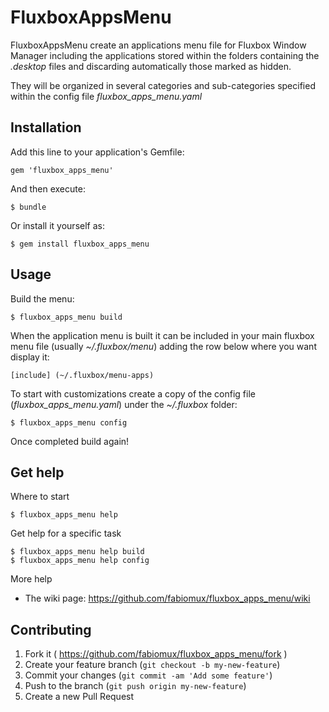 # FluxboxAppsMenu

FluxboxAppsMenu create an applications menu file for Fluxbox Window Manager
including the applications stored within the folders containing the
_.desktop_ files and discarding automatically those marked as hidden.

They will be organized in several categories and sub-categories specified
within the config file *fluxbox_apps_menu.yaml*


## Installation

Add this line to your application's Gemfile:

    gem 'fluxbox_apps_menu'

And then execute:

    $ bundle

Or install it yourself as:

    $ gem install fluxbox_apps_menu

## Usage

Build the menu:

    $ fluxbox_apps_menu build

When the application menu is built it can be included in
your main fluxbox menu file (usually *~/.fluxbox/menu*) adding
the row below where you want display it:

    [include] (~/.fluxbox/menu-apps)


To start with customizations create a copy of the config file (*fluxbox_apps_menu.yaml*) under
the _~/.fluxbox_ folder:

    $ fluxbox_apps_menu config

Once completed build again!

## Get help

Where to start

    $ fluxbox_apps_menu help
    
Get help for a specific task

    $ fluxbox_apps_menu help build
    $ fluxbox_apps_menu help config
    
More help

- The wiki page: https://github.com/fabiomux/fluxbox_apps_menu/wiki

## Contributing

1. Fork it ( https://github.com/fabiomux/fluxbox_apps_menu/fork )
2. Create your feature branch (`git checkout -b my-new-feature`)
3. Commit your changes (`git commit -am 'Add some feature'`)
4. Push to the branch (`git push origin my-new-feature`)
5. Create a new Pull Request
